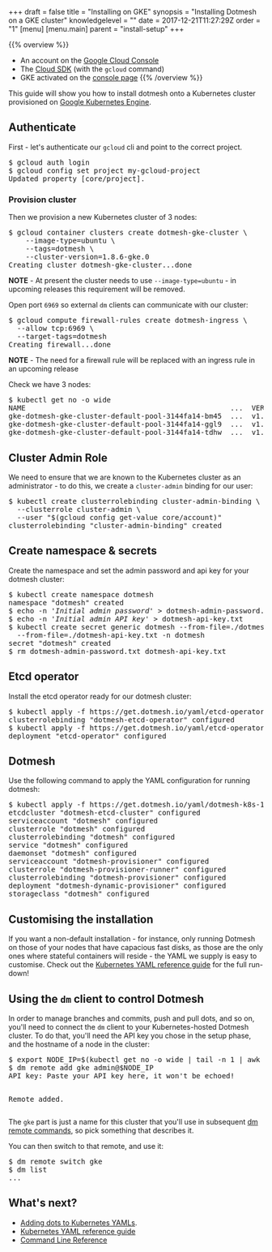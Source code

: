 +++
draft = false
title = "Installing on GKE"
synopsis = "Installing Dotmesh on a GKE cluster"
knowledgelevel = ""
date = 2017-12-21T11:27:29Z
order = "1"
[menu]
  [menu.main]
    parent = "install-setup"
+++

{{% overview %}}
* An account on the [Google Cloud Console](https://console.cloud.google.com)
* The [Cloud SDK](https://cloud.google.com/sdk/downloads) (with the `gcloud` command)
* GKE activated on the [console page](https://console.cloud.google.com/kubernetes/list)
{{% /overview %}}

This guide will show you how to install dotmesh onto a Kubernetes cluster provisioned on [Google Kubernetes Engine](https://cloud.google.com/kubernetes-engine/).

## Authenticate

First - let's authenticate our `gcloud` cli and point to the correct project.

<div class="highlight"><pre class="chromaManual">
$ <kbd>gcloud auth login</kbd>
$ <kbd>gcloud config set project my-gcloud-project</kbd>
Updated property [core/project].
</pre></div>

### Provision cluster

Then we provision a new Kubernetes cluster of 3 nodes:

<div class="highlight"><pre class="chromaManual">
$ <kbd>gcloud container clusters create dotmesh-gke-cluster \
    --image-type=ubuntu \
    --tags=dotmesh \
    --cluster-version=1.8.6-gke.0</kbd>
Creating cluster dotmesh-gke-cluster...done
</pre></div>

**NOTE** - At present the cluster needs to use `--image-type=ubuntu` - in upcoming releases this requirement will be removed.

Open port `6969` so external `dm` clients can communicate with our cluster:

<div class="highlight"><pre class="chromaManual">
$ <kbd>gcloud compute firewall-rules create dotmesh-ingress \
  --allow tcp:6969 \
  --target-tags=dotmesh</kbd>
Creating firewall...done
</pre></div>

**NOTE** - The need for a firewall rule will be replaced with an ingress rule in an upcoming release

Check we have 3 nodes:

<div class="highlight"><pre class="chromaManual">
$ <kbd>kubectl get no -o wide</kbd>
NAME                                                ...  VERSION        EXTERNAL-IP      OS-IMAGE            ...
gke-dotmesh-gke-cluster-default-pool-3144fa14-bm45  ...  v1.8.6-gke.0   35.189.124.88    Ubuntu 16.04.3 LTS  ...
gke-dotmesh-gke-cluster-default-pool-3144fa14-ggl9  ...  v1.8.6-gke.0   35.189.104.196   Ubuntu 16.04.3 LTS  ...
gke-dotmesh-gke-cluster-default-pool-3144fa14-tdhw  ...  v1.8.6-gke.0   35.197.226.3     Ubuntu 16.04.3 LTS  ...
</pre></div>

## Cluster Admin Role

We need to ensure that we are known to the Kubernetes cluster as an administrator - to do this, we create a `cluster-admin` binding for our user:

<div class="highlight"><pre class="chromaManual">
$ <kbd>kubectl create clusterrolebinding cluster-admin-binding \
  --clusterrole cluster-admin \
  --user "$(gcloud config get-value core/account)"</kbd>
clusterrolebinding "cluster-admin-binding" created
</pre></div>

## Create namespace & secrets

Create the namespace and set the admin password and api key for your dotmesh cluster:

<div class="highlight"><pre class="chromaManual">
$ <kbd>kubectl create namespace dotmesh</kbd>
namespace "dotmesh" created
$ <kbd>echo -n '<em>Initial admin password</em>' > dotmesh-admin-password.txt</kbd>
$ <kbd>echo -n '<em>Initial admin API key</em>' > dotmesh-api-key.txt</kbd>
$ <kbd>kubectl create secret generic dotmesh --from-file=./dotmesh-admin-password.txt \
  --from-file=./dotmesh-api-key.txt -n dotmesh</kbd>
secret "dotmesh" created
$ <kbd>rm dotmesh-admin-password.txt dotmesh-api-key.txt</kbd>
</pre></div>

## Etcd operator

Install the etcd operator ready for our dotmesh cluster:

<div class="highlight"><pre class="chromaManual">
$ <kbd>kubectl apply -f https://get.dotmesh.io/yaml/etcd-operator-clusterrole.yaml</kbd>
clusterrolebinding "dotmesh-etcd-operator" configured
$ <kbd>kubectl apply -f https://get.dotmesh.io/yaml/etcd-operator-dep.yaml</kbd>
deployment "etcd-operator" configured
</pre></div>

## Dotmesh

Use the following command to apply the YAML configuration for running dotmesh:

<div class="highlight"><pre class="chromaManual">
$ <kbd>kubectl apply -f https://get.dotmesh.io/yaml/dotmesh-k8s-1.8.yaml</kbd>
etcdcluster "dotmesh-etcd-cluster" configured
serviceaccount "dotmesh" configured
clusterrole "dotmesh" configured
clusterrolebinding "dotmesh" configured
service "dotmesh" configured
daemonset "dotmesh" configured
serviceaccount "dotmesh-provisioner" configured
clusterrole "dotmesh-provisioner-runner" configured
clusterrolebinding "dotmesh-provisioner" configured
deployment "dotmesh-dynamic-provisioner" configured
storageclass "dotmesh" configured
</pre></div>

## Customising the installation

If you want a non-default installation - for instance, only running
Dotmesh on those of your nodes that have capacious fast disks, as
those are the only ones where stateful containers will reside - the
YAML we supply is easy to customise. Check out the [Kubernetes YAML
reference guide](/references/kubernetes/) for the full run-down!

## Using the `dm` client to control Dotmesh

In order to manage branches and commits, push and pull dots, and so
on, you'll need to connect the `dm` client to your Kubernetes-hosted
Dotmesh cluster. To do that, you'll need the API key you chose in the
setup phase, and the hostname of a node in the cluster:

<div class="highlight"><pre class="chromaManual">
$ <kbd>export NODE_IP=$(kubectl get no -o wide | tail -n 1 | awk '{print $6}')</kbd>
$ <kbd>dm remote add gke admin@$NODE_IP</kbd>
API key: <kbd>Paste your API key here, it won't be echoed!</kbd>

Remote added.
</pre></div>

The `gke` part is just a name for this cluster that you'll use in
subsequent [dm remote
commands](/references/cli/#connecting-to-clusters), so pick something
that describes it.

You can then switch to that remote, and use it:

<div class="highlight"><pre class="chromaManual">
$ <kbd>dm remote switch gke</kbd>
$ <kbd>dm list</kbd>
...
</pre></div>

## What's next?

* [Adding dots to Kubernetes YAMLs](/tasks/kubernetes/).
* [Kubernetes YAML reference guide](/references/kubernetes/)
* [Command Line Reference](/references/cli/)
